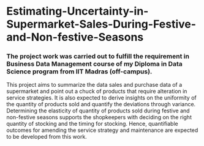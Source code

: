 # Estimating-Uncertainty-in-Supermarket-Sales-During-Festive-and-Non-festive-Seasons

### The project work was carried out to fulfill the requirement in **Business Data Management** course of my Diploma in Data Science program from IIT Madras (off-campus).

This project aims to summarize the data sales and purchase data of a supermarket and point out a chuck of products that require alteration in service strategies. It is also expected to derive insights on the uniformity of the quantity of products sold and quantify the deviations through variance. Determining the elasticity of quantity of products sold during festive and non-festive seasons supports the shopkeepers with deciding on the right quantity of stocking and the timing for stocking. Hence, quantifiable outcomes for amending the service strategy and maintenance are expected to be developed from this work.

